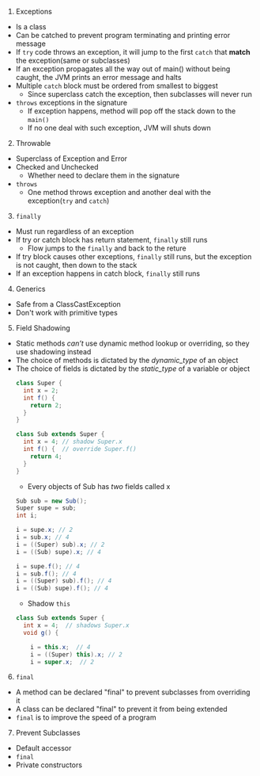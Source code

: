1. Exceptions
  - Is a class 
  - Can be catched to prevent program terminating and printing error message
  - If `try` code throws an exception, it will jump to the first `catch` that **match** the exception(same or subclasses)
  - If an exception propagates all the way out of main() without being caught, the JVM prints an error message and halts
  - Multiple `catch` block must be ordered from smallest to biggest
    * Since superclass catch the exception, then subclasses will never run
  - `throws` exceptions in the signature
    * If exception happens, method will pop off the stack down to the `main()`
    * If no one deal with such exception, JVM will shuts down

2. Throwable
  - Superclass of Exception and Error
  - Checked and Unchecked
    * Whether need to declare them in the signature
  - `throws` 
    * One method throws exception and another deal with the exception(`try` and `catch`)

3. `finally`
  - Must run regardless of an exception
  - If try or catch block has return statement, `finally` still runs
    * Flow jumps to the `finally` and back to the reture
  - If try block causes other exceptions, `finally` still runs, but the exception is not caught, then down to the stack
  - If an exception happens in catch block, `finally` still runs

4. Generics
  - Safe from a ClassCastException
  - Don't work with primitive types

5. Field Shadowing
  - Static methods _can’t_ use dynamic method lookup or overriding, so they use shadowing instead
  - The choice of methods is dictated by the _dynamic_type_ of an object
  - The choice of fields is dictated by the _static_type_ of a variable or object
    ```java
    class Super {
      int x = 2;
      int f() {
        return 2;
      }
    }
    ```
    ```java
    class Sub extends Super {
      int x = 4; // shadow Super.x
      int f() {  // override Super.f()
        return 4;
      }
    }
    ```
    * Every objects of Sub has _two_ fields called x
    ```java
    Sub sub = new Sub();
    Super supe = sub;
    int i;
    ```
    ```java
    i = supe.x; // 2
    i = sub.x; // 4
    i = ((Super) sub).x; // 2
    i = ((Sub) supe).x; // 4
    ```
    ```java
    i = supe.f(); // 4
    i = sub.f(); // 4
    i = ((Super) sub).f(); // 4
    i = ((Sub) supe).f(); // 4
    ```
    * Shadow `this`
    ```java
    class Sub extends Super {
      int x = 4;  // shadows Super.x
      void g() {
    
        i = this.x;  // 4
        i = ((Super) this).x; // 2
        i = super.x;  // 2    
    ```

6. `final`
  - A method can be declared "final" to prevent subclasses from overriding it
  - A class can be declared "final" to prevent it from being extended
  - `final` is to improve the speed of a program

7. Prevent Subclasses
  - Default accessor 
  - `final`
  - Private constructors
    
    

  
      

